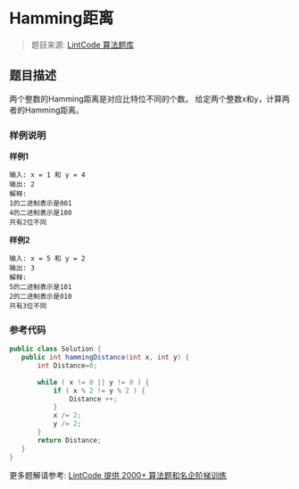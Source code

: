 # Hamming距离
 > 题目来源: [LintCode 算法题库](https://www.lintcode.com/problem/hamming-distance/?utm_source=sc-github-wzz)
 ## 题目描述
 两个整数的Hamming距离是对应比特位不同的个数。
给定两个整数x和y，计算两者的Hamming距离。
 ### 样例说明
 **样例1**

```
输入: x = 1 和 y = 4
输出: 2
解释:
1的二进制表示是001
4的二进制表示是100
共有2位不同
```



**样例2**

```
输入: x = 5 和 y = 2
输出: 3
解释:
5的二进制表示是101
2的二进制表示是010
共有3位不同
```
 ### 参考代码
 ```java
public class Solution {
    public int hammingDistance(int x, int y) {
        int Distance=0;
        
        while ( x != 0 || y != 0 ) {
            if ( x % 2 != y % 2 ) {
                Distance ++;
            }
            x /= 2;
            y /= 2;
        }
        return Distance;
    }
}
```
 更多题解请参考: [LintCode 提供 2000+ 算法题和名企阶梯训练](https://www.lintcode.com/problem/?utm_source=sc-github-wzz)